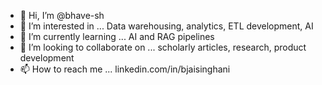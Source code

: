 - 👋 Hi, I’m @bhave-sh
- 👀 I’m interested in ... Data warehousing, analytics, ETL development, AI
- 🌱 I’m currently learning ... AI and RAG pipelines
- 💞️ I’m looking to collaborate on ... scholarly articles, research, product development
- 📫 How to reach me ... linkedin.com/in/bjaisinghani

<!---
bhave-sh/bhave-sh is a ✨ special ✨ repository because its `README.md` (this file) appears on your GitHub profile.
You can click the Preview link to take a look at your changes.
--->
